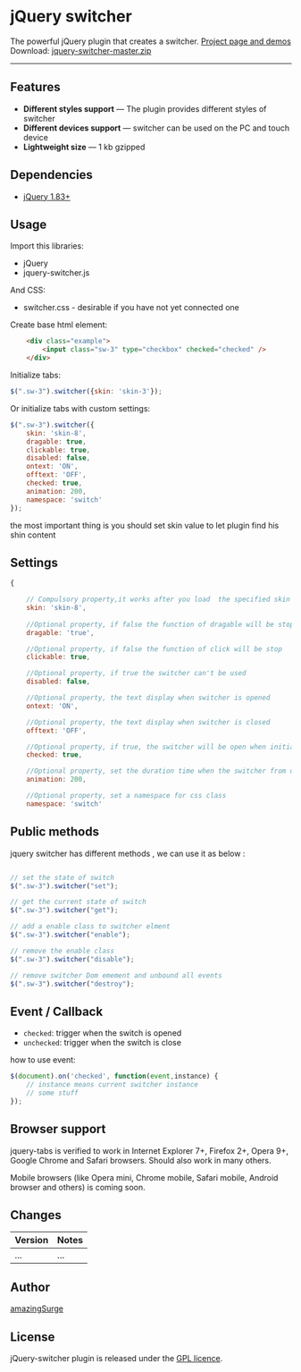 # jQuery switcher

The powerful jQuery plugin that creates a switcher. <a href="http://amazingsurge.github.io/jquery-switcher/">Project page and demos</a><br />
Download: <a href="https://github.com/amazingSurge/jquery-switcher/archive/master.zip">jquery-switcher-master.zip</a>

***

## Features

* **Different styles support** — The plugin provides different styles of switcher
* **Different devices support** — switcher can be used on the PC and touch device
* **Lightweight size** — 1 kb gzipped

## Dependencies
* <a href="http://jquery.com/" target="_blank">jQuery 1.83+</a>

## Usage

Import this libraries:
* jQuery
* jquery-switcher.js

And CSS:
* switcher.css - desirable if you have not yet connected one


Create base html element:
```html
    <div class="example">
        <input class="sw-3" type="checkbox" checked="checked" />
    </div>
```

Initialize tabs:
```javascript
$(".sw-3").switcher({skin: 'skin-3'});
```

Or initialize tabs with custom settings:
```javascript
$(".sw-3").switcher({
    skin: 'skin-8',
    dragable: true,
    clickable: true,
    disabled: false,
    ontext: 'ON',
    offtext: 'OFF',
    checked: true,
    animation: 200,
    namespace: 'switch'
});
```

the most important thing is you should set skin value to let plugin find his shin content




## Settings

```javascript
{   

    // Compulsory property,it works after you load  the specified skin file
    skin: 'skin-8',
    
    //Optional property, if false the function of dragable will be stop
    dragable: 'true',

    //Optional property, if false the function of click will be stop
    clickable: true,

    //Optional property, if true the switcher can't be used
    disabled: false,

    //Optional property, the text display when switcher is opened
    ontext: 'ON',

    //Optional property, the text display when switcher is closed
    offtext: 'OFF',

    //Optional property, if true, the switcher will be open when initialize
    checked: true,

    //Optional property, set the duration time when the switcher from one state to anther
    animation: 200,

    //Optional property, set a namespace for css class
    namespace: 'switch'
```

## Public methods

jquery switcher has different methods , we can use it as below :
```javascript

// set the state of switch
$(".sw-3").switcher("set");

// get the current state of switch
$(".sw-3").switcher("get");

// add a enable class to switcher elment
$(".sw-3").switcher("enable");

// remove the enable class
$(".sw-3").switcher("disable");

// remove switcher Dom emement and unbound all events 
$(".sw-3").switcher("destroy");

```

## Event / Callback

* <code>checked</code>: trigger when the switch is opened
* <code>unchecked</code>: trigger when the switch is close

how to use event:
```javascript
$(document).on('checked', function(event,instance) {
    // instance means current switcher instance 
    // some stuff
});
```

## Browser support
jquery-tabs is verified to work in Internet Explorer 7+, Firefox 2+, Opera 9+, Google Chrome and Safari browsers. Should also work in many others.

Mobile browsers (like Opera mini, Chrome mobile, Safari mobile, Android browser and others) is coming soon.

## Changes

| Version | Notes                                                            |
|---------|------------------------------------------------------------------|
|     ... | ...                                                              |

## Author
[amazingSurge](http://amazingSurge.com)

## License
jQuery-switcher plugin is released under the <a href="https://github.com/amazingSurge/jquery-switcher/blob/master/LICENCE.GPL" target="_blank">GPL licence</a>.



